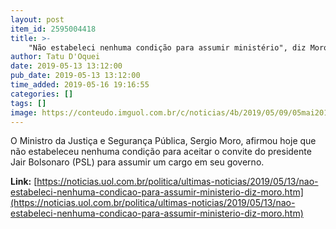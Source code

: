 ```yaml
---
layout: post
item_id: 2595004418
title: >-
    "Não estabeleci nenhuma condição para assumir ministério", diz Moro
author: Tatu D'Oquei
date: 2019-05-13 13:12:00
pub_date: 2019-05-13 13:12:00
time_added: 2019-05-16 19:16:55
categories: []
tags: []
image: https://conteudo.imguol.com.br/c/noticias/4b/2019/05/09/05mai2019-----o-ministro-da-justica-e-seguranca-publica-sergio-moro-participa-da-cerimonia-de-entrega-do-selo-nacional-de-responsabilidade-social-pelo-trabalho-1557416877551_v2_750x421.jpg
---
```


O Ministro da Justiça e Segurança Pública, Sergio Moro, afirmou hoje que não estabeleceu nenhuma condição para aceitar o convite do presidente Jair Bolsonaro (PSL) para assumir um cargo em seu governo.

**Link:** [https://noticias.uol.com.br/politica/ultimas-noticias/2019/05/13/nao-estabeleci-nenhuma-condicao-para-assumir-ministerio-diz-moro.htm](https://noticias.uol.com.br/politica/ultimas-noticias/2019/05/13/nao-estabeleci-nenhuma-condicao-para-assumir-ministerio-diz-moro.htm)

